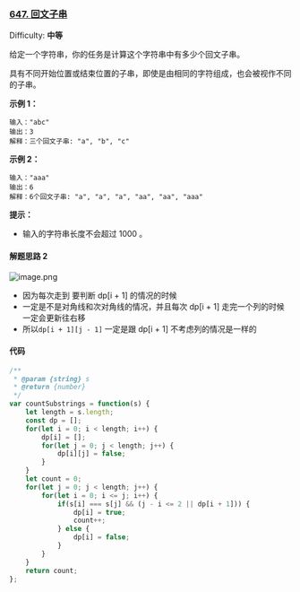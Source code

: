 ### [647\. 回文子串](https://leetcode-cn.com/problems/palindromic-substrings/)

Difficulty: **中等**


给定一个字符串，你的任务是计算这个字符串中有多少个回文子串。

具有不同开始位置或结束位置的子串，即使是由相同的字符组成，也会被视作不同的子串。

**示例 1：**

```
输入："abc"
输出：3
解释：三个回文子串: "a", "b", "c"
```

**示例 2：**

```
输入："aaa"
输出：6
解释：6个回文子串: "a", "a", "a", "aa", "aa", "aaa"
```

**提示：**

*   输入的字符串长度不会超过 1000 。

#### 解题思路 2
![image.png](https://pic.leetcode-cn.com/1630223958-cKDquZ-image.png)
- 因为每次走到 要判断 dp[i + 1] 的情况的时候
- 一定是不是对角线和次对角线的情况，并且每次 dp[i + 1] 走完一个列的时候一定会更新往右移
- 所以`dp[i + 1][j - 1]` 一定是跟 dp[i + 1] 不考虑列的情况是一样的



#### 代码

```javascript
/**
 * @param {string} s
 * @return {number}
 */
var countSubstrings = function(s) {
    let length = s.length;
    const dp = [];
    for(let i = 0; i < length; i++) {
        dp[i] = [];
        for(let j = 0; j < length; j++) {
            dp[i][j] = false;
        }
    }
    let count = 0;
    for(let j = 0; j < length; j++) {
        for(let i = 0; i <= j; i++) {
            if(s[i] === s[j] && (j - i <= 2 || dp[i + 1])) {
                dp[i] = true;
                count++;
            } else {
                dp[i] = false;
            }
        }
    }
    return count;
};
```
